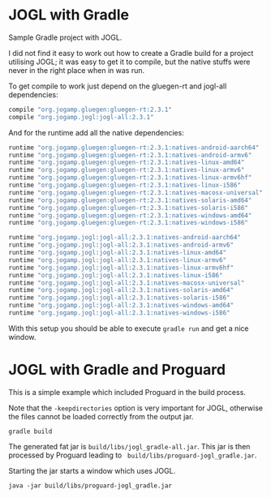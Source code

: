 


# JOGL with Gradle
Sample Gradle project with JOGL.

I did not find it easy to work out how to create a Gradle build for a project utilising JOGL; it was easy to get it to compile, but the native stuffs were never in the right place when in was run.

To get compile to work just depend on the gluegen-rt and jogl-all dependencies:

``` gradle
compile "org.jogamp.gluegen:gluegen-rt:2.3.1"
compile "org.jogamp.jogl:jogl-all:2.3.1"
```

And for the runtime add all the native dependencies:

``` gradle
runtime "org.jogamp.gluegen:gluegen-rt:2.3.1:natives-android-aarch64"
runtime "org.jogamp.gluegen:gluegen-rt:2.3.1:natives-android-armv6"
runtime "org.jogamp.gluegen:gluegen-rt:2.3.1:natives-linux-amd64"
runtime "org.jogamp.gluegen:gluegen-rt:2.3.1:natives-linux-armv6"
runtime "org.jogamp.gluegen:gluegen-rt:2.3.1:natives-linux-armv6hf"
runtime "org.jogamp.gluegen:gluegen-rt:2.3.1:natives-linux-i586"
runtime "org.jogamp.gluegen:gluegen-rt:2.3.1:natives-macosx-universal"
runtime "org.jogamp.gluegen:gluegen-rt:2.3.1:natives-solaris-amd64"
runtime "org.jogamp.gluegen:gluegen-rt:2.3.1:natives-solaris-i586"
runtime "org.jogamp.gluegen:gluegen-rt:2.3.1:natives-windows-amd64"
runtime "org.jogamp.gluegen:gluegen-rt:2.3.1:natives-windows-i586"

runtime "org.jogamp.jogl:jogl-all:2.3.1:natives-android-aarch64"
runtime "org.jogamp.jogl:jogl-all:2.3.1:natives-android-armv6"
runtime "org.jogamp.jogl:jogl-all:2.3.1:natives-linux-amd64"
runtime "org.jogamp.jogl:jogl-all:2.3.1:natives-linux-armv6"
runtime "org.jogamp.jogl:jogl-all:2.3.1:natives-linux-armv6hf"
runtime "org.jogamp.jogl:jogl-all:2.3.1:natives-linux-i586"
runtime "org.jogamp.jogl:jogl-all:2.3.1:natives-macosx-universal"
runtime "org.jogamp.jogl:jogl-all:2.3.1:natives-solaris-amd64"
runtime "org.jogamp.jogl:jogl-all:2.3.1:natives-solaris-i586"
runtime "org.jogamp.jogl:jogl-all:2.3.1:natives-windows-amd64"
runtime "org.jogamp.jogl:jogl-all:2.3.1:natives-windows-i586"
```

With this setup you should be able to execute `gradle run` and get a nice window.


# JOGL with Gradle and Proguard
This is a simple example which included Proguard in the build process.

Note that the ```-keepdirectories``` option is very important for JOGL, otherwise the files cannot be loaded correctly from the output jar.


``` 
gradle build
```
 
The generated fat jar is ```build/libs/jogl_gradle-all.jar```. 
This jar is then processed by Proguard leading to ``` build/libs/proguard-jogl_gradle.jar```.

Starting the jar starts a window which uses JOGL.
```
java -jar build/libs/proguard-jogl_gradle.jar
```
